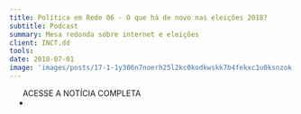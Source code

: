```yaml
---
title: Política em Rede 06 - O que há de novo nas eleições 2018?
subtitle: Podcast
summary: Mesa redonda sobre internet e eleições
client: INCT.dd
tools: 
date: 2018-07-01
image: 'images/posts/17-1-1y306n7noerh25l2kc0kodkwskk7b4fekxc1u0ksnzok.png'
---
```




<div class="post__share"><ul class="share__list list-reset">ACESSE A NOTÍCIA COMPLETA<li class="share__item" style="margin-left: 10px"><a class="share__link share__facebook" style="background: #fa5657" href="http://www.inctdd.org/podcast-politica-em-rede/ 
onclick=window.open(this.href, 'pop-up', 'left=20,top=20,width=500,height=500,toolbar=1,resizable=0'); return false;" title="Link" rel="nofollow"><i class="fa-solid fa-link"></i></a></li></ul></div>
<!-- <div class="gallery-box"><div class="gallery"><img src="/clipping/images/example-1.jpg" loading="lazy" alt="Project"><img src="/clipping/images/example-2.jpg" loading="lazy" alt="Project"></div><em>Gallery / <a href="https://www.freepik.com/" target="_blank">Freepic</a></em></div> -->